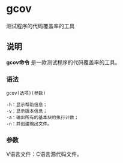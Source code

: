 gcov
===

测试程序的代码覆盖率的工具

## 说明

**gcov命令** 是一款测试程序的代码覆盖率的工具。

### 语法  

```
gcov(选项)(参数)
```

  

```
-h：显示帮助信息；
-v：显示版本信息；
-a：输出所有的基本块的执行计数；
-n：并创建输出文件。
```

### 参数  

V语言文件：C语言源代码文件。


